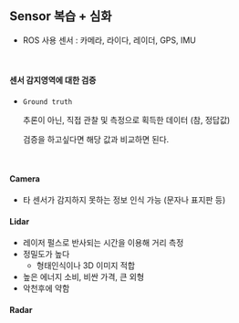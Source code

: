 ## Sensor 복습 + 심화

- ROS 사용 센서 : 카메라, 라이다, 레이더, GPS, IMU

<br>

#### 센서 감지영역에 대한 검증

- `Ground truth`

  추론이 아닌, 직접 관찰 및 측정으로 획득한 데이터 (참, 정답값)

  검증을 하고싶다면 해당 값과 비교하면 된다.

<br>

#### Camera

- 타 센서가 감지하지 못하는 정보 인식 가능 (문자나 표지판 등)

#### Lidar

- 레이저 펄스로 반사되는 시간을 이용해 거리 측정
- 정밀도가 높다
  - 형태인식이나 3D 이미지 적합
- 높은 에너지 소비, 비싼 가격, 큰 외형
- 악천후에 약함

#### Radar